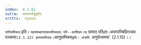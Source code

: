 ```yaml
---
index:  4.3.61
sutra:  ग्रामात्पर्यनुपूर्वात्
vritti:  nyasa
---
```


`पारिग्रामिकम्` इति। `प्ग्रामशब्दान्तादव्ययीभावात् परि--काशिका।फ्` ग्रामात् परि` इति। `अपरपरिबहिरञ्चवः पञ्चम्या` (2.1.12) इत्यव्ययीभावः। `आनुग्रामिकम्`इति। अत्रापि `अनुर्यत्समया` (2.1.15)।।

